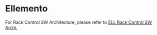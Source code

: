 # Ellemento

For Rack Control SW Architecture, please refer to [ELL Rack Control SW Archi.](https://drive.google.com/file/d/1IUDWRApYoXoSnt2zxSMbcSYag9OhuBTM/view?usp=sharing.)